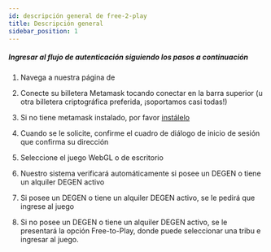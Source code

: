 ```yaml
---
id: descripción general de free-2-play
title: Descripción general
sidebar_position: 1
---
```


##### **Ingresar al flujo de autenticación siguiendo los pasos a continuación**

1. Navega a nuestra página de [](https://niftyleague.com/games)

2. Conecte su billetera Metamask tocando conectar en la barra superior (u otra billetera criptográfica preferida, ¡soportamos casi todas!)

3. Si no tiene metamask instalado, por favor [instálelo](https://metamask.io/)

4. Cuando se le solicite, confirme el cuadro de diálogo de inicio de sesión que confirma su dirección

5. Seleccione el juego WebGL o de escritorio

6. Nuestro sistema verificará automáticamente si posee un DEGEN o tiene un alquiler DEGEN activo

7. Si posee un DEGEN o tiene un alquiler DEGEN activo, se le pedirá que ingrese al juego

8. Si no posee un DEGEN o tiene un alquiler DEGEN activo, se le presentará la opción Free-to-Play, donde puede seleccionar una tribu e ingresar al juego.
